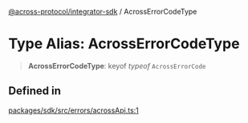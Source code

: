 [@across-protocol/integrator-sdk](../globals.md) / AcrossErrorCodeType

# Type Alias: AcrossErrorCodeType

> **AcrossErrorCodeType**: keyof *typeof* `AcrossErrorCode`

## Defined in

[packages/sdk/src/errors/acrossApi.ts:1](https://github.com/across-protocol/toolkit/blob/eee89a253938d54aa640eb34f40c2d714b9d031f/packages/sdk/src/errors/acrossApi.ts#L1)
